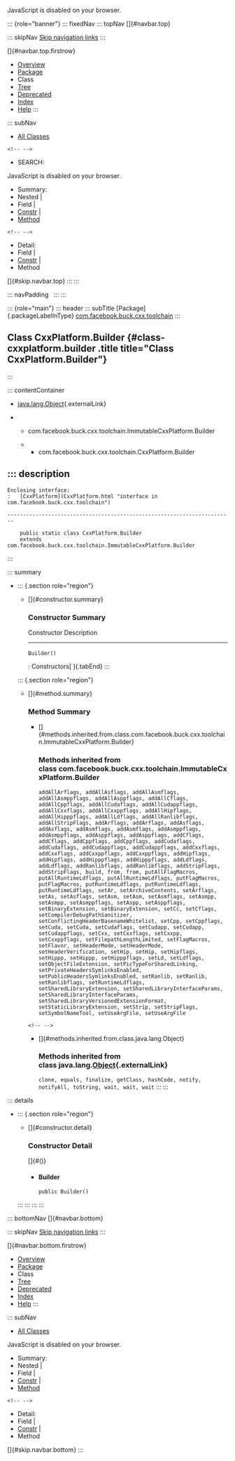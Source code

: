 <div>

JavaScript is disabled on your browser.

</div>

::: {role="banner"}
::: fixedNav
::: topNav
[]{#navbar.top}

::: skipNav
[Skip navigation links](#skip.navbar.top "Skip navigation links")
:::

[]{#navbar.top.firstrow}

-   [Overview](../../../../../index.html)
-   [Package](package-summary.html)
-   Class
-   [Tree](package-tree.html)
-   [Deprecated](../../../../../deprecated-list.html)
-   [Index](../../../../../index-all.html)
-   [Help](../../../../../help-doc.html)
:::

::: subNav
-   [All Classes](../../../../../allclasses.html)

```{=html}
<!-- -->
```
-   SEARCH:

<div>

<div>

JavaScript is disabled on your browser.

</div>

</div>

<div>

-   Summary: 
-   Nested \| 
-   Field \| 
-   [Constr](#constructor.summary) \| 
-   [Method](#method.summary)

```{=html}
<!-- -->
```
-   Detail: 
-   Field \| 
-   [Constr](#constructor.detail) \| 
-   Method

</div>

[]{#skip.navbar.top}
:::
:::

::: navPadding
 
:::
:::

::: {role="main"}
::: header
::: subTitle
[Package]{.packageLabelInType} [com.facebook.buck.cxx.toolchain](package-summary.html)
:::

## Class CxxPlatform.Builder {#class-cxxplatform.builder .title title="Class CxxPlatform.Builder"}
:::

::: contentContainer
-   [java.lang.Object](http://docs.oracle.com/javase/7/docs/api/java/lang/Object.html?is-external=true "class or interface in java.lang"){.externalLink}

-   -   com.facebook.buck.cxx.toolchain.ImmutableCxxPlatform.Builder

    -   -   com.facebook.buck.cxx.toolchain.CxxPlatform.Builder

::: description
-   

    Enclosing interface:
    :   [CxxPlatform](CxxPlatform.html "interface in com.facebook.buck.cxx.toolchain")

    ------------------------------------------------------------------------

        public static class CxxPlatform.Builder
        extends com.facebook.buck.cxx.toolchain.ImmutableCxxPlatform.Builder
:::

::: summary
-   ::: {.section role="region"}
    -   []{#constructor.summary}

        ### Constructor Summary

          Constructor   Description
          ------------- -------------
          `Builder()`    

          : Constructors[ ]{.tabEnd}
    :::

    ::: {.section role="region"}
    -   []{#method.summary}

        ### Method Summary

        -   []{#methods.inherited.from.class.com.facebook.buck.cxx.toolchain.ImmutableCxxPlatform.Builder}

            ### Methods inherited from class com.facebook.buck.cxx.toolchain.ImmutableCxxPlatform.Builder

            `addAllArflags, addAllAsflags, addAllAsmflags, addAllAsmppflags, addAllAsppflags, addAllCflags, addAllCppflags, addAllCudaflags, addAllCudappflags, addAllCxxflags, addAllCxxppflags, addAllHipflags, addAllHipppflags, addAllLdflags, addAllRanlibflags, addAllStripFlags, addArflags, addArflags, addAsflags, addAsflags, addAsmflags, addAsmflags, addAsmppflags, addAsmppflags, addAsppflags, addAsppflags, addCflags, addCflags, addCppflags, addCppflags, addCudaflags, addCudaflags, addCudappflags, addCudappflags, addCxxflags, addCxxflags, addCxxppflags, addCxxppflags, addHipflags, addHipflags, addHipppflags, addHipppflags, addLdflags, addLdflags, addRanlibflags, addRanlibflags, addStripFlags, addStripFlags, build, from, from, putAllFlagMacros, putAllRuntimeLdflags, putAllRuntimeLdflags, putFlagMacros, putFlagMacros, putRuntimeLdflags, putRuntimeLdflags, putRuntimeLdflags, setAr, setArchiveContents, setArflags, setAs, setAsflags, setAsm, setAsm, setAsmflags, setAsmpp, setAsmpp, setAsmppflags, setAspp, setAsppflags, setBinaryExtension, setBinaryExtension, setCc, setCflags, setCompilerDebugPathSanitizer, setConflictingHeaderBasenameWhitelist, setCpp, setCppflags, setCuda, setCuda, setCudaflags, setCudapp, setCudapp, setCudappflags, setCxx, setCxxflags, setCxxpp, setCxxppflags, setFilepathLengthLimited, setFlagMacros, setFlavor, setHeaderMode, setHeaderMode, setHeaderVerification, setHip, setHip, setHipflags, setHippp, setHippp, setHipppflags, setLd, setLdflags, setObjectFileExtension, setPicTypeForSharedLinking, setPrivateHeadersSymlinksEnabled, setPublicHeadersSymlinksEnabled, setRanlib, setRanlib, setRanlibflags, setRuntimeLdflags, setSharedLibraryExtension, setSharedLibraryInterfaceParams, setSharedLibraryInterfaceParams, setSharedLibraryVersionedExtensionFormat, setStaticLibraryExtension, setStrip, setStripFlags, setSymbolNameTool, setUseArgFile, setUseArgFile`

        ```{=html}
        <!-- -->
        ```
        -   []{#methods.inherited.from.class.java.lang.Object}

            ### Methods inherited from class java.lang.[Object](http://docs.oracle.com/javase/7/docs/api/java/lang/Object.html?is-external=true "class or interface in java.lang"){.externalLink}

            `clone, equals, finalize, getClass, hashCode, notify, notifyAll, toString, wait, wait, wait`
    :::
:::

::: details
-   ::: {.section role="region"}
    -   []{#constructor.detail}

        ### Constructor Detail

        []{#<init>()}

        -   #### Builder

                public Builder()
    :::
:::
:::
:::

::: bottomNav
[]{#navbar.bottom}

::: skipNav
[Skip navigation links](#skip.navbar.bottom "Skip navigation links")
:::

[]{#navbar.bottom.firstrow}

-   [Overview](../../../../../index.html)
-   [Package](package-summary.html)
-   Class
-   [Tree](package-tree.html)
-   [Deprecated](../../../../../deprecated-list.html)
-   [Index](../../../../../index-all.html)
-   [Help](../../../../../help-doc.html)
:::

::: subNav
-   [All Classes](../../../../../allclasses.html)

<div>

<div>

JavaScript is disabled on your browser.

</div>

</div>

<div>

-   Summary: 
-   Nested \| 
-   Field \| 
-   [Constr](#constructor.summary) \| 
-   [Method](#method.summary)

```{=html}
<!-- -->
```
-   Detail: 
-   Field \| 
-   [Constr](#constructor.detail) \| 
-   Method

</div>

[]{#skip.navbar.bottom}
:::
